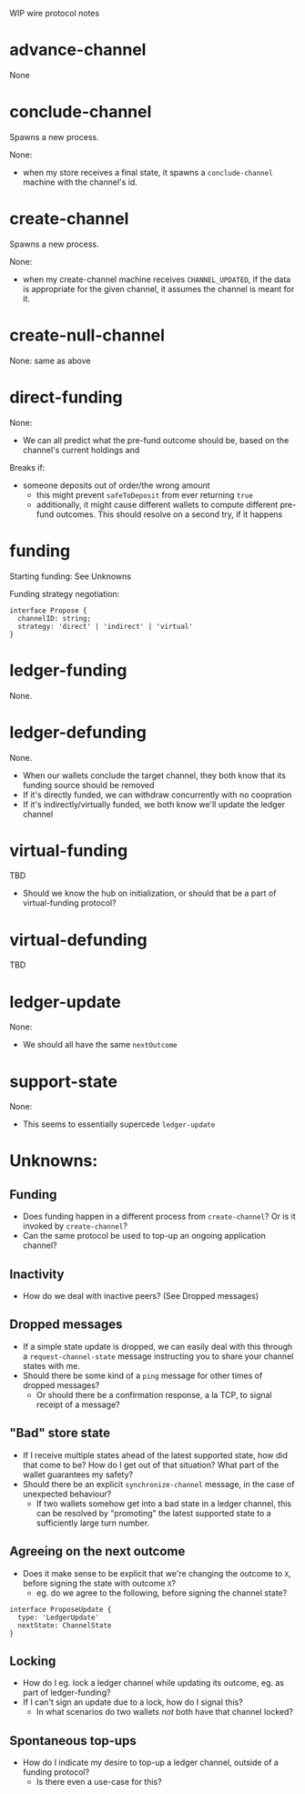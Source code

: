 WIP wire protocol notes

# advance-channel

None

# conclude-channel

Spawns a new process.

None:

- when my store receives a final state, it spawns a `conclude-channel` machine with the channel's id.

# create-channel

Spawns a new process.

None:

- when my create-channel machine receives `CHANNEL_UPDATED`, if the data is appropriate for the given channel, it assumes the channel is meant for it.

# create-null-channel

None: same as above

# direct-funding

None:

- We can all predict what the pre-fund outcome should be, based on the channel's current holdings and

Breaks if:

- someone deposits out of order/the wrong amount
  - this might prevent `safeToDeposit` from ever returning `true`
  - additionally, it might cause different wallets to compute different pre-fund outcomes. This should resolve on a second try, if it happens

# funding

Starting funding: See Unknowns

Funding strategy negotiation:

```
interface Propose {
  channelID: string;
  strategy: 'direct' | 'indirect' | 'virtual'
}
```

# ledger-funding

None.

# ledger-defunding

None.

- When our wallets conclude the target channel, they both know that its funding source should be removed
- If it's directly funded, we can withdraw concurrently with no coopration
- If it's indirectly/virtually funded, we both know we'll update the ledger channel

# virtual-funding

TBD

- Should we know the hub on initialization, or should that be a part of virtual-funding protocol?

# virtual-defunding

TBD

# ledger-update

None:

- We should all have the same `nextOutcome`

# support-state

None:

- This seems to essentially supercede `ledger-update`

# Unknowns:

## Funding

- Does funding happen in a different process from `create-channel`? Or is it invoked by `create-channel`?
- Can the same protocol be used to top-up an ongoing application channel?

## Inactivity

- How do we deal with inactive peers? (See Dropped messages)

## Dropped messages

- If a simple state update is dropped, we can easily deal with this through a `request-channel-state` message instructing you to share your channel states with me.
- Should there be some kind of a `ping` message for other times of dropped messages?
  - Or should there be a confirmation response, a la TCP, to signal receipt of a message?

## "Bad" store state

- If I receive multiple states ahead of the latest supported state, how did that come to be?
  How do I get out of that situation?
  What part of the wallet guarantees my safety?
- Should there be an explicit `synchronize-channel` message, in the case of unexpected behaviour?
  - If two wallets somehow get into a bad state in a ledger channel, this can be resolved by "promoting" the latest supported state to a sufficiently large turn number.

## Agreeing on the next outcome

- Does it make sense to be explicit that we're changing the outcome to `X`, before signing the state with outcome `X`?
  - eg. do we agree to the following, before signing the channel state?

```
interface ProposeUpdate {
  type: 'LedgerUpdate'
  nextState: ChannelState
}
```

## Locking

- How do I eg. lock a ledger channel while updating its outcome, eg. as part of ledger-funding?
- If I can't sign an update due to a lock, how do I signal this?
  - In what scenarios do two wallets _not_ both have that channel locked?

## Spontaneous top-ups

- How do I indicate my desire to top-up a ledger channel, outside of a funding protocol?
  - Is there even a use-case for this?
